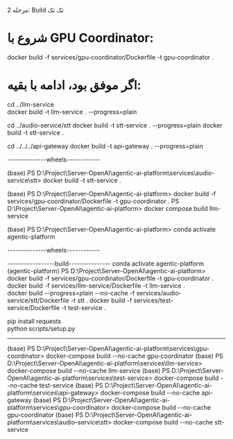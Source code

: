 مرحله 2: Build تک تک

# شروع با GPU Coordinator:

<!-- cd services/gpu-coordinator -->

docker build -f services/gpu-coordinator/Dockerfile -t gpu-coordinator .

# اگر موفق بود، ادامه با بقیه:

cd ../llm-service  
docker build -t llm-service . --progress=plain

cd ../audio-service/stt
docker build -t stt-service . --progress=plain
docker build -t stt-service .

cd ../../../api-gateway
docker build -t api-gateway . --progress=plain

--------------wheels------------

(base) PS D:\Project\Server-OpenAI\agentic-ai-platform\services\audio-service\stt> docker build -t stt-service .

(base) PS D:\Project\Server-OpenAI\agentic-ai-platform> docker build -f services/gpu-coordinator/Dockerfile -t gpu-coordinator .
PS D:\Project\Server-OpenAI\agentic-ai-platform> docker compose build llm-service

(base) PS D:\Project\Server-OpenAI\agentic-ai-platform> conda activate agentic-platform

--------------wheels------------

<!-- pip install markupsafe>=2.0
pip download torch==2.5.1 torchvision torchaudio --platform linux_x86_64 --python-version 3.11 --index-url https://download.pytorch.org/whl/cu118 -d wheels/ --only-binary=:all:


pip download torch==2.5.1 torchvision torchaudio  --platform linux_x86_64  --python-version 3.11  --index-url https://download.pytorch.org/whl/cu118   -d wheels/    --only-binary=:all: markupsafe>=2.0 jinja2>=3.1.4
(agentic-platform) PS D:\Project\Server-OpenAI\agentic-ai-platform> docker compose build gpu-coordinator --no-cache -->

-----------------build---------------
conda activate agentic-platform  
(agentic-platform) PS D:\Project\Server-OpenAI\agentic-ai-platform>
docker build -f services/gpu-coordinator/Dockerfile -t gpu-coordinator .
docker build -f services/llm-service/Dockerfile -t llm-service .  
docker build --progress=plain --no-cache -f services/audio-service/stt/Dockerfile -t stt .
docker build -f services/test-service/Dockerfile -t test-service .

pip install requests  
python scripts/setup.py

---

(base) PS D:\Project\Server-OpenAI\agentic-ai-platform\services\gpu-coordinator> docker-compose build --no-cache gpu-coordinator
(base) PS D:\Project\Server-OpenAI\agentic-ai-platform\services\llm-service> docker-compose build --no-cache llm-service
(base) PS D:\Project\Server-OpenAI\agentic-ai-platform\services\test-service> docker-compose build --no-cache test-service
(base) PS D:\Project\Server-OpenAI\agentic-ai-platform\services\api-gateway> docker-compose build --no-cache api-gateway
(base) PS D:\Project\Server-OpenAI\agentic-ai-platform\services\gpu-coordinator> docker-compose build --no-cache gpu-coordinator
(base) PS D:\Project\Server-OpenAI\agentic-ai-platform\services\audio-service\stt> docker-compose build --no-cache stt-service
